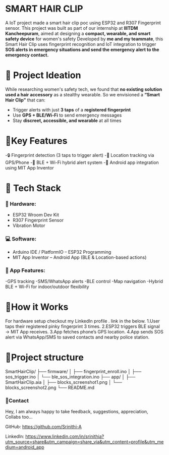 # SMART HAIR CLIP
A IoT project made a smart hair clip poc using ESP32 and R307 Fingerprint sensor.
This project was built as part of our internship at **IIITDM Kancheepuram**, aimed at designing a **compact, wearable, and smart safety device** for women's safety Developed by **me and my teammate**, this Smart Hair Clip uses fingerprint recognition and IoT integration to trigger **SOS alerts in emergency situations and send the emergency alert to the emergency contact.**

# 📌 Project Ideation

While researching women's safety tech, we found that **no existing solution used a hair accessory** as a stealthy wearable. So we envisioned a **“Smart Hair Clip”** that can:
- Trigger alerts with just **3 taps** of a **registered fingerprint**
- Use **GPS + BLE/Wi-Fi** to send emergency messages
- Stay **discreet, accessible, and wearable** at all times
  
# 📌Key Features
-🔒 Fingerprint detection (3 taps to trigger alert)
-📍 Location tracking via GPS/Phone
-📡 BLE + Wi-Fi hybrid alert system
-📱 Android app integration using MIT App Inventor
  
  # 📌 Tech Stack

### 🔧 Hardware:
- ESP32 Wroom Dev Kit  
- R307 Fingerprint Sensor  
- Vibration Motor   

### 💻 Software:
- Arduino IDE / PlatformIO – ESP32 Programming  
- MIT App Inventor – Android App (BLE & Location-based actions)

 ### 📱 App Features:

-GPS tracking
-SMS/WhatsApp alerts
-BLE control
-Map navigation
-Hybrid BLE + Wi-Fi for indoor/outdoor flexibility

# 📌How it Works
For hardware setup checkout my LinkedIn profile . link in the below.
1.User taps their registered pinky fingerprint 3 times.
2.ESP32 triggers BLE signal → MIT App receives.
3.App fetches phone’s GPS location.
4.App sends SOS alert via WhatsApp/SMS to saved contacts and nearby police station.

# 📌Project structure
SmartHairClip/
├── firmware/
│ ├── fingerprint_enroll.ino
│ ├── sos_trigger.ino
│ └── ble_sos_integration.ino
├── app/
│ ├── SmartHairClip.aia
│ ├── blocks_screenshot1.png
│ └── blocks_screenshot2.png
└── README.md
### 📌Contact
Hey, I am always happy to take feedback, suggestions, appreciation, Collabs too...

GitHub: https://github.com/Srinithi-A

LinkedIn: https://www.linkedin.com/in/srinithia?utm_source=share&utm_campaign=share_via&utm_content=profile&utm_medium=android_app
